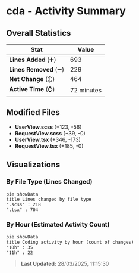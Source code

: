 # cda - Activity Summary 

## Overall Statistics

| Stat                   | Value                                                             |
| ---------------------- | ----------------------------------------------------------------- |
| **Lines Added** (➕)   | 693                                          |
| **Lines Removed** (➖) | 229                                        |
| **Net Change** (↕)    | 464                |
| **Active Time** (⌚)   | 72 minutes |


## Modified Files
- **UserView.scss** (+123, -56)
- **RequestView.scss** (+39, -0)
- **UserView.tsx** (+346, -173)
- **RequestView.tsx** (+185, -0)

## Visualizations

### By File Type (Lines Changed)

```mermaid
pie showData
title Lines changed by file type
".scss" : 218
".tsx" : 704
```

### By Hour (Estimated Activity Count)

```mermaid
pie showData
title Coding activity by hour (count of changes)
"10h" : 35
"11h" : 22
```


> **Last Updated:** 28/03/2025, 11:15:30